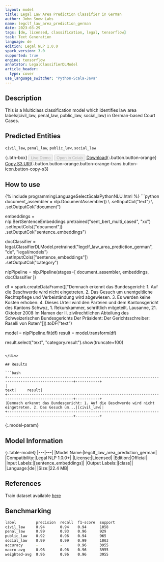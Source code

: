```yaml
---
layout: model
title: Legal Law Area Prediction Classifier in German
author: John Snow Labs
name: legclf_law_area_prediction_german
date: 2023-03-29
tags: [de, licensed, classification, legal, tensorflow]
task: Text Generation
language: de
edition: Legal NLP 1.0.0
spark_version: 3.0
supported: true
engine: tensorflow
annotator: LegalClassifierDLModel
article_header:
  type: cover
use_language_switcher: "Python-Scala-Java"
---
```


## Description

This is a Multiclass classification model which identifies law area labels(civil_law, penal_law, public_law, social_law) in German-based Court Cases.

## Predicted Entities

`civil_law`, `penal_law`, `public_law`, `social_law`

{:.btn-box}
<button class="button button-orange" disabled>Live Demo</button>
<button class="button button-orange" disabled>Open in Colab</button>
[Download](https://s3.amazonaws.com/auxdata.johnsnowlabs.com/legal/models/legclf_law_area_prediction_german_de_1.0.0_3.0_1680091124408.zip){:.button.button-orange}
[Copy S3 URI](s3://auxdata.johnsnowlabs.com/legal/models/legclf_law_area_prediction_german_de_1.0.0_3.0_1680091124408.zip){:.button.button-orange.button-orange-trans.button-icon.button-copy-s3}

## How to use



<div class="tabs-box" markdown="1">
{% include programmingLanguageSelectScalaPythonNLU.html %}
```python
document_assembler = nlp.DocumentAssembler() \
     .setInputCol("text") \
     .setOutputCol("document")

embeddings = nlp.BertSentenceEmbeddings.pretrained("sent_bert_multi_cased", "xx")\
    .setInputCols(["document"]) \
    .setOutputCol("sentence_embeddings")

docClassifier = legal.ClassifierDLModel.pretrained("legclf_law_area_prediction_german", "de", "legal/models")\
    .setInputCols(["sentence_embeddings"])\
    .setOutputCol("category")

nlpPipeline = nlp.Pipeline(stages=[
      document_assembler, 
      embeddings,
      docClassifier
])

df = spark.createDataFrame([["Demnach erkennt das Bundesgericht: 1. Auf die Beschwerde wird nicht eingetreten. 2. Das Gesuch um unentgeltliche Rechtspflege und Verbeiständung wird abgewiesen. 3. Es werden keine Kosten erhoben. 4. Dieses Urteil wird den Parteien und dem Kantonsgericht des Kantons Schwyz, 1. Rekurskammer, schriftlich mitgeteilt. Lausanne, 21. Oktober 2008 Im Namen der II. zivilrechtlichen Abteilung des Schweizerischen Bundesgerichts Der Präsident: Der Gerichtsschreiber: Raselli von Roten"]]).toDF("text")

model = nlpPipeline.fit(df)
result = model.transform(df)

result.select("text", "category.result").show(truncate=100)
```

</div>

## Results

```bash
+----------------------------------------------------------------------------------------------------+-----------+
|                                                                                                text|     result|
+----------------------------------------------------------------------------------------------------+-----------+
|Demnach erkennt das Bundesgericht: 1. Auf die Beschwerde wird nicht eingetreten. 2. Das Gesuch um...|[civil_law]|
+----------------------------------------------------------------------------------------------------+-----------+
```

{:.model-param}
## Model Information

{:.table-model}
|---|---|
|Model Name:|legclf_law_area_prediction_german|
|Compatibility:|Legal NLP 1.0.0+|
|License:|Licensed|
|Edition:|Official|
|Input Labels:|[sentence_embeddings]|
|Output Labels:|[class]|
|Language:|de|
|Size:|22.4 MB|

## References

Train dataset available [here](https://huggingface.co/datasets/rcds/legal_criticality_prediction)

## Benchmarking

```bash
label         precision  recall  f1-score  support 
civil_law     0.94       0.94    0.94      1058    
penal_law     0.99       0.93    0.96      929     
public_law    0.92       0.96    0.94      965     
social_law    0.99       0.99    0.99      1003    
accuracy      -          -       0.96      3955    
macro-avg     0.96       0.96    0.96      3955    
weighted-avg  0.96       0.96    0.96      3955    
```